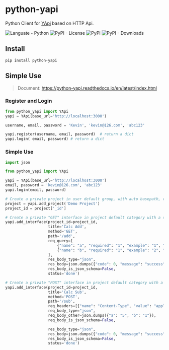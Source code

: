 # python-yapi
Python Client for [YApi](https://github.com/YMFE/yapi) based on HTTP Api.


![Languate - Python](https://img.shields.io/badge/language-python-blue.svg)
![PyPI - License](https://img.shields.io/pypi/l/python-yapi)
![PyPI](https://img.shields.io/pypi/v/python-yapi)
![PyPI - Downloads](https://img.shields.io/pypi/dm/python-yapi)


## Install
```shell
pip install python-yapi
```

## Simple Use
> Document: <https://python-yapi.readthedocs.io/en/latest/index.html>


### Register and Login
```python
from python_yapi import YApi
yapi = YApi(base_url='http://localhost:3000')

username, email, password = 'Kevin', 'kevin@126.com', 'abc123'

yapi.register(username, email, password)  # return a dict
yapi.login( email, password) # return a dict
```


### Simple Use

```python
import json

from python_yapi import YApi

yapi = YApi(base_url='http://localhost:3000')
email, password = 'kevin@126.com', 'abc123'
yapi.login(email, password)

# Create a private project in user default group, with auto basepath, random color and random icon.
project = yapi.add_project('Demo Project')
project_id = project['_id']

# Create a private "GET" interface in project default category with a sample json response.
yapi.add_interface(project_id=project_id,
                   title='Calc Add',
                   method='GET',
                   path='/add',
                   req_query=[
                       {"name": "a", "required": "1", "example": "1", "desc": "var a"},
                       {"name": "b", "required": "1", "example": "2", "desc": "var b"},
                   ],
                   res_body_type="json",
                   res_body=json.dumps({"code": 0, "message": "success", "data": {"result": "3"}}),
                   res_body_is_json_schema=False,
                   status='done')

# Create a private "POST" interface in project default category with a sample json data and a sample json response.
yapi.add_interface(project_id=project_id,
                   title='Calc Sub',
                   method='POST',
                   path='/sub',
                   req_headers=[{"name": "Content-Type", "value": "application/json"}],
                   req_body_type="json",
                   req_body_other=json.dumps({"a": "5", "b": "1"}),
                   req_body_is_json_schema=False,

                   res_body_type="json",
                   res_body=json.dumps({"code": 0, "message": "success", "data": {"result": "4"}}),
                   res_body_is_json_schema=False,
                   status='done')
```
